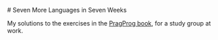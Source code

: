 # Seven More Languages in Seven Weeks

My solutions to the exercises in the [PragProg
book](https://pragprog.com/titles/7lang/seven-more-languages-in-seven-weeks/),
for a study group at work.
